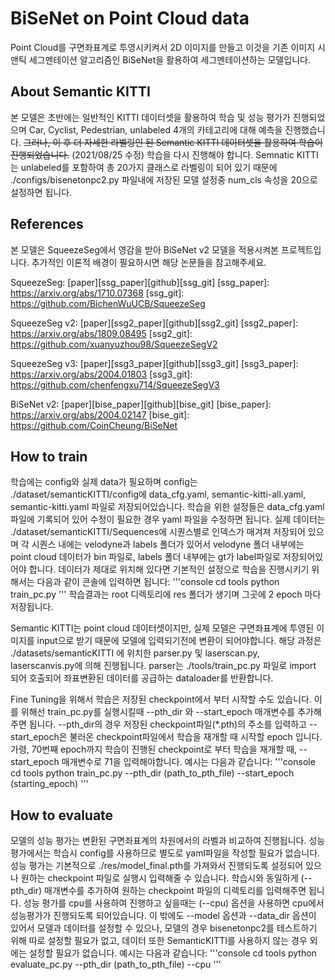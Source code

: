 BiSeNet on Point Cloud data
===========================
Point Cloud를 구면좌표계로 투영시키켜서 2D 이미지를 만들고 이것을 기존 이미지 시맨틱 세그멘테이션 알고리즘인 BiSeNet을 활용하여 세그멘테이션하는 모델입니다.

## About Semantic KITTI
본 모델은 초반에는 일반적인 KITTI 데이터셋을 활용하여 학습 및 성능 평가가 진행되었으며 Car, Cyclist, Pedestrian, unlabeled 4개의 카테고리에 대해 예측을 진행했습니다. ~~그러나, 이 후 더 자세한 라벨링인 된 Semantic KITTI 데이터셋을 활용하여 학습이 진행되었습니다.~~ (2021/08/25 수정) 학습을 다시 진행해야 합니다. Semnatic KITTI는 unlabeled를 포함하여 총 20가지 클래스로 라벨링이 되어 있기 때문에 ./configs/bisenetonpc2.py 파일내에 저장된 모델 설정중 num_cls 속성을 20으로 설정하면 됩니다.

## References
본 모델은 SqueezeSeg에서 영감을 받아 BiSeNet v2 모델을 적용시켜본 프로젝트입니다. 추가적인 이론적 배경이 필요하시면 해당 논문들을 참고해주세요.

SqueezeSeg: [paper][ssg_paper][github][ssg_git]
[ssg_paper]: https://arxiv.org/abs/1710.07368
[ssg_git]: https://github.com/BichenWuUCB/SqueezeSeg

SqueezeSeg v2: [paper][ssg2_paper][github][ssg2_git]
[ssg2_paper]: https://arxiv.org/abs/1809.08495
[ssg2_git]: https://github.com/xuanyuzhou98/SqueezeSegV2

SqueezeSeg v3: [paper][ssg3_paper][github][ssg3_git]
[ssg3_paper]: https://arxiv.org/abs/2004.01803
[ssg3_git]: https://github.com/chenfengxu714/SqueezeSegV3

BiSeNet v2: [paper][bise_paper][github][bise_git]
[bise_paper]: https://arxiv.org/abs/2004.02147
[bise_git]: https://github.com/CoinCheung/BiSeNet


## How to train
 학습에는 config와 실제 data가 필요하며 config는 ./dataset/semanticKITTI/config에 data_cfg.yaml, semantic-kitti-all.yaml, semantic-kitti.yaml 파일로 저장되어있습니다. 학습을 위한 설정들은 data_cfg.yaml 파일에 기록되어 있어 수정이 필요한 경우 yaml 파일을 수정하면 됩니다.
실제 데이터는 ./dataset/semanticKITTI/Sequences에 시퀀스별로 인덱스가 매겨져 저장되어 있으며 각 시퀀스 내에는 velodyne과 labels 폴더가 있어서 velodyne 폴더 내부에는 point cloud 데이터가 bin 파일로, labels 폴더 내부에는 gt가 label파일로 저장되어있어야 합니다.
데이터가 제대로 위치해 있다면 기본적인 설정으로 학습을 진행시키기 위해서는 다음과 같이 콘솔에 입력하면 됩니다:
'''console
cd tools
python train_pc.py
'''
학습결과는 root 디렉토리에 res 폴더가 생기며 그곳에 2 epoch 마다 저장됩니다.

Semantic KITTI는 point cloud 데이터셋이지만, 실제 모델은 구면좌표계에 투영된 이미지를 input으로 받기 때문에 모델에 입력되기전에 변환이 되어야합니다. 해당 과정은 ./datasets/semanticKITTI 에 위치한 parser.py 및 laserscan.py, laserscanvis.py에 의해 진행됩니다. parser는 ./tools/train_pc.py 파일로 import 되어 호출되어 좌표변환된 데이터를 공급하는 dataloader를 반환합니다.

Fine Tuning을 위해서 학습은 저장된 checkpoint에서 부터 시작할 수도 있습니다. 이를 위해선 train_pc.py를 실행시킬때 --pth_dir 와 --start_epoch 매개변수를 추가해주면 됩니다. --pth_dir의 경우 저장된 checkpoint파일(*.pth)의 주소를 입력하고 --start_epoch은 불러온 checkpoint파일에서 학습을 재개할 때 시작할 epoch 입니다. 가령, 70번째 epoch까지 학습이 진행된 checkpoint로 부터 학습을 재개할 때, --start_epoch 매개변수로 71을 입력해야합니다. 예시는 다음과 같습니다:
'''console
cd tools
python train_pc.py --pth_dir (path_to_pth_file) --start_epoch (starting_epoch)
'''

## How to evaluate
모델의 성능 평가는 변환된 구면좌표계의 차원에서의 라벨과 비교하여 진행됩니다. 성능 평가에서는 학습시 config를 사용하므로 별도로 yaml파일을 작성할 필요가 없습니다. 성능 평가는 기본적으로 ./res/model_final.pth를 가져와서 진행되도록 설정되어 있으나 원하는 checkpoint 파일로 실행시 입력해줄 수 있습니다. 학습시와 동일하게 (--pth_dir) 매개변수를 추가하여 원하는 checkpoint 파일의 디렉토리를 입력해주면 됩니다. 성능 평가를 cpu를 사용하여 진행하고 싶을때는 (--cpu) 옵션을 사용하면 cpu에서 성능평가가 진행되도록 되어있습니다. 이 밖에도 --model 옵션과 --data_dir 옵션이 있어서 모델과 데이터를 설정할 수 있으나, 모델의 경우 bisenetonpc2를 테스트하기 위해 따로 설정할 필요가 없고, 데이터 또한 SemanticKITTI를 사용하지 않는 경우 외에는 설정할 필요가 없습니다. 예시는 다음과 같습니다:
'''console
cd tools
python evaluate_pc.py --pth_dir (path_to_pth_file) --cpu
'''